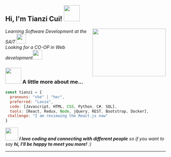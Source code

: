 <h2> Hi, I'm Tianzi Cui! <img src="https://media.giphy.com/media/mGcNjsfWAjY5AEZNw6/giphy.gif" width="50"></h2>
<img align='right' src="https://myqqjd.com/wp-content/uploads/2021/06/20210606152103695.gif" width="230" height="150">
<p><em>Learning Software Development at the SAIT <img src="https://media.giphy.com/media/fYSnHlufseco8Fh93Z/giphy.gif" width="30"></br>Looking for a CO-OP in Web development<img src="https://media.giphy.com/media/WUlplcMpOCEmTGBtBW/giphy.gif" width="30"> 
</em></p>

### <img src="https://media.giphy.com/media/VgCDAzcKvsR6OM0uWg/giphy.gif" width="50"> A little more about me...  

```javascript
const tianzi = {
  pronouns: "she" | "her",
  preferred: "Lexie",
  code: [Javascript, HTML, CSS, Python, C#, SQL],
  tools: [React, Redux, Node, jQuery, REST, Bootstrap, Docker],
 challenge: "I am reviewing the React.js now"
}
```
<img src="https://media0.giphy.com/media/c76IJLufpNwSULPk77/giphy.gif?cid=790b76113dl69r1c8jtt4wzbjjw9z2y55kawh8cpng95tfkt&ep=v1_gifs_search&rid=giphy.gif&ct=g" width="40"> <em><b>I love coding and connecting with different people</b> so if you want to say <b>hi, I'll be happy to meet you more!</b> :)</em>

---
